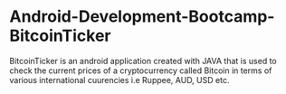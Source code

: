 # Android-Development-Bootcamp-BitcoinTicker
BitcoinTicker is an android application created with JAVA that is used to check the 
current prices of a cryptocurrency called Bitcoin in terms of various international
cuurencies i.e Ruppee, AUD, USD etc.
